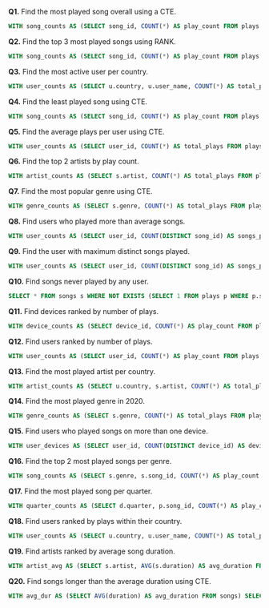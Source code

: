 **Q1.** Find the most played song overall using a CTE.
```sql
WITH song_counts AS (SELECT song_id, COUNT(*) AS play_count FROM plays GROUP BY song_id) SELECT song_id, play_count FROM song_counts ORDER BY play_count DESC LIMIT 1;
```

**Q2.** Find the top 3 most played songs using RANK.
```sql
WITH song_counts AS (SELECT song_id, COUNT(*) AS play_count FROM plays GROUP BY song_id) SELECT song_id, play_count, RANK() OVER (ORDER BY play_count DESC) AS rnk FROM song_counts WHERE RANK() OVER (ORDER BY play_count DESC)<=3;
```

**Q3.** Find the most active user per country.
```sql
WITH user_counts AS (SELECT u.country, u.user_name, COUNT(*) AS total_plays FROM plays p JOIN users u ON p.user_id=u.user_id GROUP BY u.country, u.user_name) SELECT * FROM (SELECT *, RANK() OVER (PARTITION BY country ORDER BY total_plays DESC) AS rnk FROM user_counts) t WHERE rnk=1;
```

**Q4.** Find the least played song using CTE.
```sql
WITH song_counts AS (SELECT song_id, COUNT(*) AS play_count FROM plays GROUP BY song_id) SELECT song_id, play_count FROM song_counts ORDER BY play_count ASC LIMIT 1;
```

**Q5.** Find the average plays per user using CTE.
```sql
WITH user_counts AS (SELECT user_id, COUNT(*) AS total_plays FROM plays GROUP BY user_id) SELECT AVG(total_plays) AS avg_per_user FROM user_counts;
```

**Q6.** Find the top 2 artists by play count.
```sql
WITH artist_counts AS (SELECT s.artist, COUNT(*) AS total_plays FROM plays p JOIN songs s ON p.song_id=s.song_id GROUP BY s.artist) SELECT * FROM (SELECT *, RANK() OVER (ORDER BY total_plays DESC) AS rnk FROM artist_counts) t WHERE rnk<=2;
```

**Q7.** Find the most popular genre using CTE.
```sql
WITH genre_counts AS (SELECT s.genre, COUNT(*) AS total_plays FROM plays p JOIN songs s ON p.song_id=s.song_id GROUP BY s.genre) SELECT * FROM genre_counts ORDER BY total_plays DESC LIMIT 1;
```

**Q8.** Find users who played more than average songs.
```sql
WITH user_counts AS (SELECT user_id, COUNT(DISTINCT song_id) AS songs_played FROM plays GROUP BY user_id) SELECT * FROM user_counts WHERE songs_played > (SELECT AVG(songs_played) FROM user_counts);
```

**Q9.** Find the user with maximum distinct songs played.
```sql
WITH user_counts AS (SELECT user_id, COUNT(DISTINCT song_id) AS songs_played FROM plays GROUP BY user_id) SELECT * FROM user_counts ORDER BY songs_played DESC LIMIT 1;
```

**Q10.** Find songs never played by any user.
```sql
SELECT * FROM songs s WHERE NOT EXISTS (SELECT 1 FROM plays p WHERE p.song_id=s.song_id);
```

**Q11.** Find devices ranked by number of plays.
```sql
WITH device_counts AS (SELECT device_id, COUNT(*) AS play_count FROM plays GROUP BY device_id) SELECT *, RANK() OVER (ORDER BY play_count DESC) AS rnk FROM device_counts;
```

**Q12.** Find users ranked by number of plays.
```sql
WITH user_counts AS (SELECT user_id, COUNT(*) AS play_count FROM plays GROUP BY user_id) SELECT *, RANK() OVER (ORDER BY play_count DESC) AS rnk FROM user_counts;
```

**Q13.** Find the most played artist per country.
```sql
WITH artist_counts AS (SELECT u.country, s.artist, COUNT(*) AS total_plays FROM plays p JOIN songs s ON p.song_id=s.song_id JOIN users u ON p.user_id=u.user_id GROUP BY u.country, s.artist) SELECT * FROM (SELECT *, RANK() OVER (PARTITION BY country ORDER BY total_plays DESC) AS rnk FROM artist_counts) t WHERE rnk=1;
```

**Q14.** Find the most played genre in 2020.
```sql
WITH genre_counts AS (SELECT s.genre, COUNT(*) AS total_plays FROM plays p JOIN songs s ON p.song_id=s.song_id JOIN dates d ON p.date_id=d.date_id WHERE d.year=2020 GROUP BY s.genre) SELECT * FROM genre_counts ORDER BY total_plays DESC LIMIT 1;
```

**Q15.** Find users who played songs on more than one device.
```sql
WITH user_devices AS (SELECT user_id, COUNT(DISTINCT device_id) AS device_count FROM plays GROUP BY user_id) SELECT * FROM user_devices WHERE device_count>1;
```

**Q16.** Find the top 2 most played songs per genre.
```sql
WITH song_counts AS (SELECT s.genre, s.song_id, COUNT(*) AS play_count FROM plays p JOIN songs s ON p.song_id=s.song_id GROUP BY s.genre, s.song_id) SELECT * FROM (SELECT *, RANK() OVER (PARTITION BY genre ORDER BY play_count DESC) AS rnk FROM song_counts) t WHERE rnk<=2;
```

**Q17.** Find the most played song per quarter.
```sql
WITH quarter_counts AS (SELECT d.quarter, p.song_id, COUNT(*) AS play_count FROM plays p JOIN dates d ON p.date_id=d.date_id GROUP BY d.quarter, p.song_id) SELECT * FROM (SELECT *, RANK() OVER (PARTITION BY quarter ORDER BY play_count DESC) AS rnk FROM quarter_counts) t WHERE rnk=1;
```

**Q18.** Find users ranked by plays within their country.
```sql
WITH user_counts AS (SELECT u.country, u.user_name, COUNT(*) AS total_plays FROM plays p JOIN users u ON p.user_id=u.user_id GROUP BY u.country, u.user_name) SELECT * FROM (SELECT *, RANK() OVER (PARTITION BY country ORDER BY total_plays DESC) AS rnk FROM user_counts) t;
```

**Q19.** Find artists ranked by average song duration.
```sql
WITH artist_avg AS (SELECT s.artist, AVG(s.duration) AS avg_duration FROM songs s GROUP BY s.artist) SELECT *, RANK() OVER (ORDER BY avg_duration DESC) AS rnk FROM artist_avg;
```

**Q20.** Find songs longer than the average duration using CTE.
```sql
WITH avg_dur AS (SELECT AVG(duration) AS avg_duration FROM songs) SELECT * FROM songs WHERE duration > (SELECT avg_duration FROM avg_dur);
```